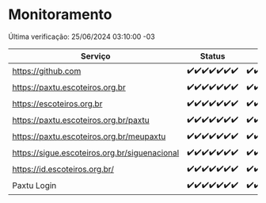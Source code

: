 # Monitoramento

Última verificação: 25/06/2024 03:10:00 -03

|Serviço|Status|Últimas 24h|
|---|---|---|
|https://github.com|<span title="2024-06-18: OK=24">✔️</span><span title="2024-06-19: OK=24">✔️</span><span title="2024-06-20: OK=24">✔️</span><span title="2024-06-21: OK=24">✔️</span><span title="2024-06-22: OK=24">✔️</span><span title="2024-06-23: OK=24">✔️</span><span title="2024-06-24: OK=6">✔️</span>|<span title="24/06/2024 03:10:00 -03 : 200">✔️</span><span title="24/06/2024 04:08:00 -03 : 200">✔️</span><span title="24/06/2024 05:10:00 -03 : 200">✔️</span><span title="24/06/2024 06:09:00 -03 : 200">✔️</span><span title="24/06/2024 07:08:00 -03 : 200">✔️</span><span title="24/06/2024 08:07:00 -03 : 200">✔️</span><span title="24/06/2024 09:13:00 -03 : 200">✔️</span><span title="24/06/2024 10:10:00 -03 : 200">✔️</span><span title="24/06/2024 11:07:00 -03 : 200">✔️</span><span title="24/06/2024 12:07:00 -03 : 200">✔️</span><span title="24/06/2024 13:08:00 -03 : 200">✔️</span><span title="24/06/2024 14:06:00 -03 : 200">✔️</span><span title="24/06/2024 15:09:00 -03 : 200">✔️</span><span title="24/06/2024 16:05:00 -03 : 200">✔️</span><span title="24/06/2024 17:07:00 -03 : 200">✔️</span><span title="24/06/2024 18:06:00 -03 : 200">✔️</span><span title="24/06/2024 19:08:00 -03 : 200">✔️</span><span title="24/06/2024 20:08:00 -03 : 200">✔️</span><span title="24/06/2024 21:32:00 -03 : 200">✔️</span><span title="24/06/2024 22:54:00 -03 : 200">✔️</span><span title="24/06/2024 23:26:00 -03 : 200">✔️</span><span title="25/06/2024 00:08:00 -03 : 200">✔️</span><span title="25/06/2024 01:09:00 -03 : 200">✔️</span><span title="25/06/2024 02:07:00 -03 : 200">✔️</span><span title="25/06/2024 03:10:00 -03 : 200">✔️</span>|
|https://paxtu.escoteiros.org.br|<span title="2024-06-18: OK=24">✔️</span><span title="2024-06-19: OK=24">✔️</span><span title="2024-06-20: OK=24">✔️</span><span title="2024-06-21: OK=24">✔️</span><span title="2024-06-22: OK=24">✔️</span><span title="2024-06-23: OK=24">✔️</span><span title="2024-06-24: OK=6">✔️</span>|<span title="24/06/2024 03:10:00 -03 : 200">✔️</span><span title="24/06/2024 04:08:00 -03 : 200">✔️</span><span title="24/06/2024 05:10:00 -03 : 200">✔️</span><span title="24/06/2024 06:09:00 -03 : 200">✔️</span><span title="24/06/2024 07:08:00 -03 : 200">✔️</span><span title="24/06/2024 08:07:00 -03 : 200">✔️</span><span title="24/06/2024 09:13:00 -03 : 200">✔️</span><span title="24/06/2024 10:10:00 -03 : 200">✔️</span><span title="24/06/2024 11:07:00 -03 : 200">✔️</span><span title="24/06/2024 12:07:00 -03 : 200">✔️</span><span title="24/06/2024 13:08:00 -03 : 200">✔️</span><span title="24/06/2024 14:06:00 -03 : 200">✔️</span><span title="24/06/2024 15:09:00 -03 : 200">✔️</span><span title="24/06/2024 16:05:00 -03 : 200">✔️</span><span title="24/06/2024 17:07:00 -03 : 200">✔️</span><span title="24/06/2024 18:06:00 -03 : 200">✔️</span><span title="24/06/2024 19:08:00 -03 : 200">✔️</span><span title="24/06/2024 20:08:00 -03 : 200">✔️</span><span title="24/06/2024 21:32:00 -03 : 200">✔️</span><span title="24/06/2024 22:54:00 -03 : 200">✔️</span><span title="24/06/2024 23:26:00 -03 : 200">✔️</span><span title="25/06/2024 00:08:00 -03 : 200">✔️</span><span title="25/06/2024 01:09:00 -03 : 200">✔️</span><span title="25/06/2024 02:07:00 -03 : 200">✔️</span><span title="25/06/2024 03:10:00 -03 : 200">✔️</span>|
|https://escoteiros.org.br|<span title="2024-06-18: OK=24">✔️</span><span title="2024-06-19: OK=24">✔️</span><span title="2024-06-20: OK=24">✔️</span><span title="2024-06-21: OK=24">✔️</span><span title="2024-06-22: OK=24">✔️</span><span title="2024-06-23: OK=24">✔️</span><span title="2024-06-24: OK=6">✔️</span>|<span title="24/06/2024 03:10:00 -03 : 200">✔️</span><span title="24/06/2024 04:08:00 -03 : 200">✔️</span><span title="24/06/2024 05:10:00 -03 : 200">✔️</span><span title="24/06/2024 06:09:00 -03 : 200">✔️</span><span title="24/06/2024 07:08:00 -03 : 200">✔️</span><span title="24/06/2024 08:07:00 -03 : 200">✔️</span><span title="24/06/2024 09:13:00 -03 : 200">✔️</span><span title="24/06/2024 10:10:00 -03 : 200">✔️</span><span title="24/06/2024 11:07:00 -03 : 200">✔️</span><span title="24/06/2024 12:07:00 -03 : 200">✔️</span><span title="24/06/2024 13:08:00 -03 : 200">✔️</span><span title="24/06/2024 14:06:00 -03 : 200">✔️</span><span title="24/06/2024 15:09:00 -03 : 200">✔️</span><span title="24/06/2024 16:05:00 -03 : 200">✔️</span><span title="24/06/2024 17:07:00 -03 : 200">✔️</span><span title="24/06/2024 18:06:00 -03 : 200">✔️</span><span title="24/06/2024 19:08:00 -03 : 200">✔️</span><span title="24/06/2024 20:08:00 -03 : 200">✔️</span><span title="24/06/2024 21:32:00 -03 : 200">✔️</span><span title="24/06/2024 22:54:00 -03 : 200">✔️</span><span title="24/06/2024 23:26:00 -03 : 200">✔️</span><span title="25/06/2024 00:08:00 -03 : 200">✔️</span><span title="25/06/2024 01:09:00 -03 : 200">✔️</span><span title="25/06/2024 02:07:00 -03 : 200">✔️</span><span title="25/06/2024 03:10:00 -03 : 200">✔️</span>|
|https://paxtu.escoteiros.org.br/paxtu|<span title="2024-06-18: OK=24">✔️</span><span title="2024-06-19: OK=24">✔️</span><span title="2024-06-20: OK=24">✔️</span><span title="2024-06-21: OK=24">✔️</span><span title="2024-06-22: OK=24">✔️</span><span title="2024-06-23: OK=24">✔️</span><span title="2024-06-24: OK=6">✔️</span>|<span title="24/06/2024 03:10:00 -03 : 200">✔️</span><span title="24/06/2024 04:08:00 -03 : 200">✔️</span><span title="24/06/2024 05:10:00 -03 : 200">✔️</span><span title="24/06/2024 06:09:00 -03 : 200">✔️</span><span title="24/06/2024 07:08:00 -03 : 200">✔️</span><span title="24/06/2024 08:08:00 -03 : 200">✔️</span><span title="24/06/2024 09:13:00 -03 : 200">✔️</span><span title="24/06/2024 10:10:00 -03 : 200">✔️</span><span title="24/06/2024 11:07:00 -03 : 200">✔️</span><span title="24/06/2024 12:07:00 -03 : 200">✔️</span><span title="24/06/2024 13:08:00 -03 : 200">✔️</span><span title="24/06/2024 14:06:00 -03 : 200">✔️</span><span title="24/06/2024 15:09:00 -03 : 200">✔️</span><span title="24/06/2024 16:05:00 -03 : 200">✔️</span><span title="24/06/2024 17:07:00 -03 : 200">✔️</span><span title="24/06/2024 18:06:00 -03 : 200">✔️</span><span title="24/06/2024 19:08:00 -03 : 200">✔️</span><span title="24/06/2024 20:08:00 -03 : 200">✔️</span><span title="24/06/2024 21:33:00 -03 : 200">✔️</span><span title="24/06/2024 22:54:00 -03 : 200">✔️</span><span title="24/06/2024 23:26:00 -03 : 200">✔️</span><span title="25/06/2024 00:08:00 -03 : 200">✔️</span><span title="25/06/2024 01:09:00 -03 : 200">✔️</span><span title="25/06/2024 02:07:00 -03 : 200">✔️</span><span title="25/06/2024 03:10:00 -03 : 200">✔️</span>|
|https://paxtu.escoteiros.org.br/meupaxtu|<span title="2024-06-18: OK=24">✔️</span><span title="2024-06-19: OK=24">✔️</span><span title="2024-06-20: OK=24">✔️</span><span title="2024-06-21: OK=24">✔️</span><span title="2024-06-22: OK=24">✔️</span><span title="2024-06-23: OK=24">✔️</span><span title="2024-06-24: OK=6">✔️</span>|<span title="24/06/2024 03:10:00 -03 : 200">✔️</span><span title="24/06/2024 04:08:00 -03 : 200">✔️</span><span title="24/06/2024 05:10:00 -03 : 200">✔️</span><span title="24/06/2024 06:09:00 -03 : 200">✔️</span><span title="24/06/2024 07:08:00 -03 : 200">✔️</span><span title="24/06/2024 08:08:00 -03 : 200">✔️</span><span title="24/06/2024 09:13:00 -03 : 200">✔️</span><span title="24/06/2024 10:10:00 -03 : 200">✔️</span><span title="24/06/2024 11:07:00 -03 : 200">✔️</span><span title="24/06/2024 12:07:00 -03 : 200">✔️</span><span title="24/06/2024 13:08:00 -03 : 200">✔️</span><span title="24/06/2024 14:06:00 -03 : 200">✔️</span><span title="24/06/2024 15:09:00 -03 : 200">✔️</span><span title="24/06/2024 16:05:00 -03 : 200">✔️</span><span title="24/06/2024 17:07:00 -03 : 200">✔️</span><span title="24/06/2024 18:06:00 -03 : 200">✔️</span><span title="24/06/2024 19:08:00 -03 : 200">✔️</span><span title="24/06/2024 20:08:00 -03 : 200">✔️</span><span title="24/06/2024 21:33:00 -03 : 200">✔️</span><span title="24/06/2024 22:54:00 -03 : 200">✔️</span><span title="24/06/2024 23:26:00 -03 : 200">✔️</span><span title="25/06/2024 00:08:00 -03 : 200">✔️</span><span title="25/06/2024 01:09:00 -03 : 200">✔️</span><span title="25/06/2024 02:07:00 -03 : 200">✔️</span><span title="25/06/2024 03:10:00 -03 : 200">✔️</span>|
|https://sigue.escoteiros.org.br/siguenacional|<span title="2024-06-18: OK=24">✔️</span><span title="2024-06-19: OK=24">✔️</span><span title="2024-06-20: OK=24">✔️</span><span title="2024-06-21: OK=24">✔️</span><span title="2024-06-22: OK=24">✔️</span><span title="2024-06-23: OK=24">✔️</span><span title="2024-06-24: OK=6">✔️</span>|<span title="24/06/2024 03:10:00 -03 : 200">✔️</span><span title="24/06/2024 04:08:00 -03 : 200">✔️</span><span title="24/06/2024 05:10:00 -03 : 200">✔️</span><span title="24/06/2024 06:09:00 -03 : 200">✔️</span><span title="24/06/2024 07:08:00 -03 : 200">✔️</span><span title="24/06/2024 08:08:00 -03 : 200">✔️</span><span title="24/06/2024 09:13:00 -03 : 200">✔️</span><span title="24/06/2024 10:10:00 -03 : 200">✔️</span><span title="24/06/2024 11:07:00 -03 : 200">✔️</span><span title="24/06/2024 12:07:00 -03 : 200">✔️</span><span title="24/06/2024 13:08:00 -03 : 200">✔️</span><span title="24/06/2024 14:06:00 -03 : 200">✔️</span><span title="24/06/2024 15:09:00 -03 : 200">✔️</span><span title="24/06/2024 16:05:00 -03 : 200">✔️</span><span title="24/06/2024 17:07:00 -03 : 200">✔️</span><span title="24/06/2024 18:06:00 -03 : 200">✔️</span><span title="24/06/2024 19:08:00 -03 : 200">✔️</span><span title="24/06/2024 20:08:00 -03 : 200">✔️</span><span title="24/06/2024 21:33:00 -03 : 200">✔️</span><span title="24/06/2024 22:54:00 -03 : 200">✔️</span><span title="24/06/2024 23:26:00 -03 : 200">✔️</span><span title="25/06/2024 00:08:00 -03 : 200">✔️</span><span title="25/06/2024 01:09:00 -03 : 200">✔️</span><span title="25/06/2024 02:07:00 -03 : 200">✔️</span><span title="25/06/2024 03:10:00 -03 : 200">✔️</span>|
|https://id.escoteiros.org.br/|<span title="2024-06-18: OK=24">✔️</span><span title="2024-06-19: OK=24">✔️</span><span title="2024-06-20: OK=24">✔️</span><span title="2024-06-21: OK=24">✔️</span><span title="2024-06-22: OK=24">✔️</span><span title="2024-06-23: OK=24">✔️</span><span title="2024-06-24: OK=6">✔️</span>|<span title="24/06/2024 03:10:00 -03 : 200">✔️</span><span title="24/06/2024 04:08:00 -03 : 200">✔️</span><span title="24/06/2024 05:10:00 -03 : 200">✔️</span><span title="24/06/2024 06:09:00 -03 : 200">✔️</span><span title="24/06/2024 07:08:00 -03 : 200">✔️</span><span title="24/06/2024 08:08:00 -03 : 200">✔️</span><span title="24/06/2024 09:13:00 -03 : 200">✔️</span><span title="24/06/2024 10:10:00 -03 : 200">✔️</span><span title="24/06/2024 11:07:00 -03 : 200">✔️</span><span title="24/06/2024 12:07:00 -03 : 200">✔️</span><span title="24/06/2024 13:08:00 -03 : 200">✔️</span><span title="24/06/2024 14:06:00 -03 : 200">✔️</span><span title="24/06/2024 15:09:00 -03 : 200">✔️</span><span title="24/06/2024 16:05:00 -03 : 200">✔️</span><span title="24/06/2024 17:07:00 -03 : 200">✔️</span><span title="24/06/2024 18:06:00 -03 : 200">✔️</span><span title="24/06/2024 19:08:00 -03 : 200">✔️</span><span title="24/06/2024 20:08:00 -03 : 200">✔️</span><span title="24/06/2024 21:33:00 -03 : 200">✔️</span><span title="24/06/2024 22:54:00 -03 : 200">✔️</span><span title="24/06/2024 23:26:00 -03 : 200">✔️</span><span title="25/06/2024 00:08:00 -03 : 200">✔️</span><span title="25/06/2024 01:09:00 -03 : 200">✔️</span><span title="25/06/2024 02:07:00 -03 : 200">✔️</span><span title="25/06/2024 03:10:00 -03 : 200">✔️</span>|
|Paxtu Login|<span title="2024-06-18: OK=24">✔️</span><span title="2024-06-19: OK=24">✔️</span><span title="2024-06-20: OK=24">✔️</span><span title="2024-06-21: OK=24">✔️</span><span title="2024-06-22: OK=24">✔️</span><span title="2024-06-23: OK=24">✔️</span><span title="2024-06-24: OK=6">✔️</span>|<span title="24/06/2024 03:10:00 -03 : 200">✔️</span><span title="24/06/2024 04:08:00 -03 : 200">✔️</span><span title="24/06/2024 05:10:00 -03 : 200">✔️</span><span title="24/06/2024 06:09:00 -03 : 200">✔️</span><span title="24/06/2024 07:08:00 -03 : 200">✔️</span><span title="24/06/2024 08:08:00 -03 : 200">✔️</span><span title="24/06/2024 09:13:00 -03 : 200">✔️</span><span title="24/06/2024 10:10:00 -03 : 200">✔️</span><span title="24/06/2024 11:07:00 -03 : 200">✔️</span><span title="24/06/2024 12:07:00 -03 : 200">✔️</span><span title="24/06/2024 13:08:00 -03 : 200">✔️</span><span title="24/06/2024 14:06:00 -03 : 200">✔️</span><span title="24/06/2024 15:09:00 -03 : 200">✔️</span><span title="24/06/2024 16:05:00 -03 : 200">✔️</span><span title="24/06/2024 17:07:00 -03 : 200">✔️</span><span title="24/06/2024 18:06:00 -03 : 200">✔️</span><span title="24/06/2024 19:08:00 -03 : 200">✔️</span><span title="24/06/2024 20:08:00 -03 : 200">✔️</span><span title="24/06/2024 21:33:00 -03 : 200">✔️</span><span title="24/06/2024 22:54:00 -03 : 200">✔️</span><span title="24/06/2024 23:26:00 -03 : 200">✔️</span><span title="25/06/2024 00:08:00 -03 : 200">✔️</span><span title="25/06/2024 01:09:00 -03 : 200">✔️</span><span title="25/06/2024 02:07:00 -03 : 200">✔️</span><span title="25/06/2024 03:10:00 -03 : 200">✔️</span>|
